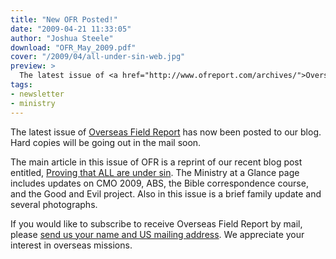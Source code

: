 ```yaml
---
title: "New OFR Posted!"
date: "2009-04-21 11:33:05"
author: "Joshua Steele"
download: "OFR_May_2009.pdf"
cover: "/2009/04/all-under-sin-web.jpg"
preview: >
  The latest issue of <a href="http://www.ofreport.com/archives/">Overseas Field Report</a> has now been posted to our blog. Hard copies will be going out in the mail soon.
tags:
- newsletter
- ministry
---
```


The latest issue of <a href="http://www.ofreport.com/archives/">Overseas Field Report</a> has now been posted to our blog. Hard copies will be going out in the mail soon.

The main article in this issue of OFR is a reprint of our recent blog post entitled, <a href="http://www.ofreport.com/2009/04/proving-that-all-are-under-sin/">Proving that ALL are under sin</a>. The Ministry at a Glance page includes updates on CMO 2009, ABS, the Bible correspondence course, and the Good and Evil project. Also in this issue is a brief family update and several photographs.

If you would like to subscribe to receive Overseas Field Report by mail, please <a href="http://www.ofreport.com/contact/">send us your name and US mailing address</a>. We appreciate your interest in overseas missions.
